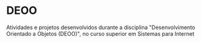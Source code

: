 # DEOO
Atividades e projetos desenvolvidos durante a disciplina "Desenvolvimento Orientado a Objetos (DEOO)", no curso superior em Sistemas para Internet
